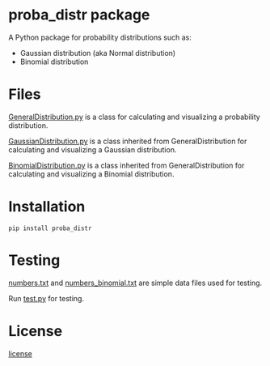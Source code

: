 # proba_distr package

A Python package for probability distributions such as:

- Gaussian distribution (aka Normal distribution)
- Binomial distribution


# Files

[GeneralDistribution.py](https://github.com/marinavillaschi/proba_distr/blob/master/proba_distr/GeneralDistribution.py) is a class for calculating and visualizing a probability distribution.

[GaussianDistribution.py](https://github.com/marinavillaschi/proba_distr/blob/master/proba_distr/GaussianDistribution.py) is a class inherited from GeneralDistribution for calculating and visualizing a Gaussian distribution.

[BinomialDistribution.py](https://github.com/marinavillaschi/proba_distr/blob/master/proba_distr/BinomialDistribution.py) is a class inherited from GeneralDistribution for calculating and visualizing a Binomial distribution.


# Installation

`pip install proba_distr`

# Testing

[numbers.txt](https://github.com/marinavillaschi/proba_distr/blob/master/numbers.txt) and [numbers_binomial.txt](https://github.com/marinavillaschi/proba_distr/blob/master/numbers_binomial.txt) are simple data files used for testing.

Run [test.py](https://github.com/marinavillaschi/proba_distr/blob/master/test.py) for testing.


# License

[license](https://github.com/marinavillaschi/proba_distr/blob/master/license.txt)